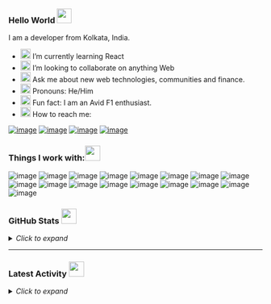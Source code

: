 ### Hello World <img src="https://github.com/sciencepal/sciencepal/blob/master/assets/Hi.gif" width="29px">

I am a developer from Kolkata, India.
<!--
**Keshraf/Keshraf** is a ✨ _special_ ✨ repository because its `README.md` (this file) appears on your GitHub profile.

Here are some ideas to get you started:

- 🔭 I’m currently working on ...
- 🌱 I’m currently learning ...
- 👯 I’m looking to collaborate on ...
- 🤔 I’m looking for help with ...
- 💬 Ask me about ...
- 📫 How to reach me: ...
- 😄 Pronouns: ...
- ⚡ Fun fact: ...
-->
- <img src="https://user-images.githubusercontent.com/82109991/139529345-594a3f50-39e1-4bf0-b514-b541e74699e9.gif" width="20px"> I’m currently learning React 
- <img src="https://user-images.githubusercontent.com/82109991/139529277-73467232-3634-40fc-8e8a-8fdc6018423a.gif" width="20px"> I’m looking to collaborate on anything Web
- <img src="https://user-images.githubusercontent.com/82109991/139529516-7090bb08-54c8-43a8-8332-133b100432ed.gif" width="20px"> Ask me about new web technologies, communities and finance.
- <img src="https://user-images.githubusercontent.com/82109991/139529388-e0c01c4b-ae01-446d-9edf-45a381ef1765.gif" width="20px"> Pronouns: He/Him
- <img src="https://user-images.githubusercontent.com/82109991/139529452-419f1d18-4c86-4f4d-88d7-6f210d56ab31.gif" width="20px"> Fun fact: I am an Avid F1 enthusiast.
- <img src="https://user-images.githubusercontent.com/82109991/139529130-a439fb0e-bc7f-4b4f-bc64-bc0d17db5274.gif" width="20px">  How to reach me: 

[![image](https://img.shields.io/badge/LinkedIn-0077B5?style=for-the-badge&logo=linkedin&logoColor=white)](https://www.linkedin.com/in/ketan-saraf-174043212/)
[![image](https://img.shields.io/badge/GitHub-100000?style=for-the-badge&logo=github&logoColor=white)](https://github.com/Keshraf)
[![image](https://img.shields.io/badge/Codepen-000000?style=for-the-badge&logo=codepen&logoColor=white)](https://codepen.io/Keshraf)
[![image](https://img.shields.io/badge/Gmail-D14836?style=for-the-badge&logo=gmail&logoColor=white)](saraf.ketan1108@gmail.com)


### Things I work with:<img src="https://user-images.githubusercontent.com/82109991/139529902-38b83815-0677-4d89-9439-99082856a332.gif" width="30px">

![image](https://img.shields.io/badge/HTML5-E34F26?style=for-the-badge&logo=html5&logoColor=white)
![image](https://img.shields.io/badge/CSS3-1572B6?style=for-the-badge&logo=css3&logoColor=white)
![image](https://img.shields.io/badge/JavaScript-323330?style=for-the-badge&logo=javascript&logoColor=F7DF1E)
![image](https://img.shields.io/badge/Java-ED8B00?style=for-the-badge&logo=java&logoColor=white)
![image](https://img.shields.io/badge/React-20232A?style=for-the-badge&logo=react&logoColor=61DAFB)
![image](https://img.shields.io/badge/json-5E5C5C?style=for-the-badge&logo=json&logoColor=white)
![image](https://img.shields.io/badge/MongoDB-4EA94B?style=for-the-badge&logo=mongodb&logoColor=white)
![image](https://img.shields.io/badge/Node.js-339933?style=for-the-badge&logo=nodedotjs&logoColor=white)
![image](https://img.shields.io/badge/npm-CB3837?style=for-the-badge&logo=npm&logoColor=white)
![image](https://img.shields.io/badge/Express.js-000000?style=for-the-badge&logo=express&logoColor=white)
![image](https://img.shields.io/badge/Sass-CC6699?style=for-the-badge&logo=sass&logoColor=white)
![image](https://img.shields.io/badge/Chart.js-FF6384?style=for-the-badge&logo=chartdotjs&logoColor=white)
![image](https://img.shields.io/badge/ThreeJs-black?style=for-the-badge&logo=three.js&logoColor=white)
![image](https://img.shields.io/badge/Webpack-8DD6F9?style=for-the-badge&logo=Webpack&logoColor=white)
![image](https://img.shields.io/badge/Visual_Studio_Code-0078D4?style=for-the-badge&logo=visual%20studio%20code&logoColor=white)
![image](https://img.shields.io/badge/Figma-F24E1E?style=for-the-badge&logo=figma&logoColor=white)
![image](https://img.shields.io/badge/blender-%23F5792A.svg?style=for-the-badge&logo=blender&logoColor=white)

### GitHub Stats <img src="https://user-images.githubusercontent.com/82109991/145544086-7ea9dab0-b657-457b-925f-b547ed7e3b32.gif" width="30px">

<details >
  <summary><i>Click to expand</i></summary>
  <br />
  <p align="center">
  <img width="49%" src="https://github-readme-stats.vercel.app/api?username=Keshraf&show_icons=true&locale=en&count_private=true&hide_border=true&title_color=1CADFB&text_color=ddd&icon_color=1CADFB&bg_color=0D1117&include_all_commits=true" />
    <a>&nbsp;&nbsp;</a>
  <img width="49%" src="https://github-readme-streak-stats.herokuapp.com?user=Keshraf&hide_border=true&date_format=M%20j%5B%2C%20Y%5D&background=0D1117&stroke=1CADFB&ring=1CADFB&fire=1CADFB&currStreakNum=FFFFFF&sideNums=FFFFFF&currStreakLabel=1CADFB&border=DDDDDD00&sideLabels=DDDDDD&dates=CCCCCC" />
</p>
  <img src="https://activity-graph.herokuapp.com/graph?username=Keshraf&bg_color=0D1117&color=1cadfb&line=1cadfb&point=1cadfb&area=true&hide_border=true">
</details>
<hr>

### Latest Activity <img src="https://user-images.githubusercontent.com/82109991/145543338-fe790bf6-3592-451a-ab45-09ca72d94965.gif" width="30px">

<details >
  <summary><i>Click to expand</i></summary>
  <br />

<!--START_SECTION:activity-->
1. ❗️ Opened issue [#6](https://github.com/GEPTON-INFOTECH/galena/issues/6) in [GEPTON-INFOTECH/galena](https://github.com/GEPTON-INFOTECH/galena)
2. ❗️ Opened issue [#173](https://github.com/web3community/start-here/issues/173) in [web3community/start-here](https://github.com/web3community/start-here)
3. ❗️ Opened issue [#3202](https://github.com/EddieHubCommunity/support/issues/3202) in [EddieHubCommunity/support](https://github.com/EddieHubCommunity/support)
4. 🗣 Commented on [#7](https://github.com/Superposition-Chennai/Coding-Chrysanthemums/issues/7) in [Superposition-Chennai/Coding-Chrysanthemums](https://github.com/Superposition-Chennai/Coding-Chrysanthemums)
5. ❗️ Opened issue [#7](https://github.com/Superposition-Chennai/Coding-Chrysanthemums/issues/7) in [Superposition-Chennai/Coding-Chrysanthemums](https://github.com/Superposition-Chennai/Coding-Chrysanthemums)
<!--END_SECTION:activity-->

 </details>
